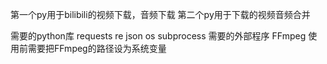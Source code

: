第一个py用于bilibili的视频下载，音频下载
第二个py用于下载的视频音频合并

需要的python库
  requests
  re
  json
  os
  subprocess
需要的外部程序
  FFmpeg
  使用前需要把FFmpeg的路径设为系统变量
